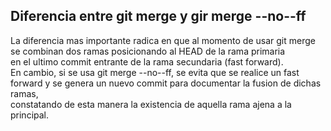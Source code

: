 ## Diferencia entre git merge y gir merge --no--ff

La diferencia mas importante radica en que al momento de usar git merge  
se combinan dos ramas posicionando al HEAD de la rama primaria  
en el ultimo commit entrante de la rama secundaria (fast forward).  
En cambio, si se usa git merge --no--ff, se evita que se realice un fast  
forward y se genera un nuevo commit para documentar la fusion de dichas ramas,  
constatando de esta manera la existencia de aquella rama ajena a la principal.
